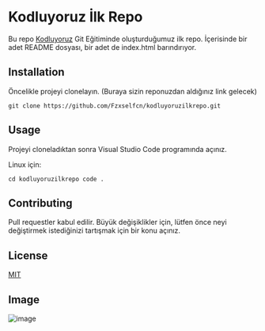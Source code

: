 # Kodluyoruz İlk Repo
Bu repo [Kodluyoruz](https://www.kodluyoruz.org) Git Eğitiminde oluşturduğumuz ilk repo. İçerisinde bir adet README dosyası, bir adet de index.html barındırıyor.

## Installation
Öncelikle projeyi clonelayın. (Buraya sizin reponuzdan aldığınız link gelecek)

```git clone https://github.com/Fzxselfcn/kodluyoruzilkrepo.git ```

## Usage
Projeyi cloneladıktan sonra Visual Studio Code programında açınız.

Linux için:

```cd kodluyoruzilkrepo code . ```

## Contributing
Pull requestler kabul edilir. Büyük değişiklikler için, lütfen önce neyi değiştirmek istediğinizi tartışmak için bir konu açınız.

## License
[MIT](https://choosealicense.com/licenses/mit/)

## Image
![image](https://i.hizliresim.com/3xumztx.jpg)